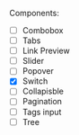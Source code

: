 Components:

- [ ] Combobox
- [ ] Tabs
- [ ] Link Preview
- [ ] Slider
- [ ] Popover
- [x] Switch
- [ ] Collapisble
- [ ] Pagination
- [ ] Tags input
- [ ] Tree
